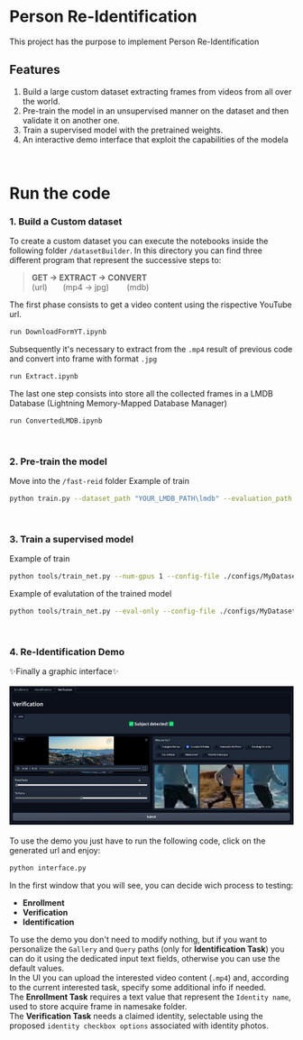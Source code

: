 # Person Re-Identification

This project has the purpose to implement Person Re-Identification

## Features
1. Build a large custom dataset extracting frames from videos from all over the world.
1. Pre-train the model in an unsupervised manner on the dataset and then validate it on another one.
1. Train a supervised model with the pretrained weights.
1. An interactive demo interface that exploit the capabilities of the modela

<br>

# Run the code
### 1. Build a Custom dataset
To create a custom dataset you can execute the notebooks inside the following folder `/datasetBuilder`.
In this directory you can find three different program that represent the successive steps to:
> **GET -> EXTRACT -> CONVERT** <br>
> (url) &nbsp; &nbsp; &nbsp;&nbsp;(mp4 -> jpg)&nbsp; &nbsp; &nbsp;&nbsp; &nbsp;(mdb)

The first phase consists to get a video content using the rispective YouTube url.
```sh
run DownloadFormYT.ipynb
```
Subsequently it's necessary to extract from the `.mp4` result of previous code and convert into frame with format `.jpg`
```sh
run Extract.ipynb
```
The last one step consists into store all the collected frames in a LMDB Database (Lightning Memory-Mapped Database Manager)
```sh
run ConvertedLMDB.ipynb
```
<br>

### 2. Pre-train the model
Move into the `/fast-reid` folder
Example of train
```sh
python train.py --dataset_path "YOUR_LMDB_PATH\lmdb" --evaluation_path "YOUR_EVAL_DATASET_PATH\reid" --key_path "YOUR_LMDB_PATH\lmdb_1\keys.pkl" --gpu 0 --auto_resume True --epochs 100 --batch-size 64
```

<br>

### 3. Train a supervised model
Example of train
```sh
python tools/train_net.py --num-gpus 1 --config-file ./configs/MyDataset/r50_cuhk03.yml MODEL.BACKBONE.PRETRAIN_PATH "pre_models/pre-train/r50.pth" DATASETS.ROOT "datasets" INPUT.DO_AUTOAUG False TEST.EVAL_PERIOD 1 DATASETS.KWARGS "data_name:cuhk03+split_mode:id+split_ratio:1.0" OUTPUT_DIR "logs/r50/cuhk03/test" MODEL.DEVICE "cuda:0" TEST.PRECISE_BN.DATASET "cuhk03"
```
Example of evalutation of the trained model
```sh
python tools/train_net.py --eval-only --config-file ./configs/MyDataset/r50.yml DATASETS.ROOT "datasets" DATASETS.KWARGS "data_name:market" MODEL.WEIGHTS fast-reid/logs/r50/market/r50.pth MODEL.DEVICE "cuda:0" OUTPUT_DIR "logs//test/market"

```

<br>

### 4. Re-Identification Demo
✨Finally a graphic interface✨<br><br>
[![Demo](graphics/VerificationReadme.jpg)](graphics/VerificationReadme.jpg)<br><br>
To use the demo you just have to run the following code, click on the generated url and enjoy: 
```sh
python interface.py
```
In the first window that you will see, you can decide wich process to testing:
 - **Enrollment**
 - **Verification**
 - **Identification**
 
To use the demo you don't need to modify nothing, but if you want to personalize the `Gallery` and `Query` paths (only for **Identification Task**) you can do it using the dedicated input text fields, otherwise you can use the default values.<br>
In the UI you can upload the interested video content (`.mp4`) and, according to the current interested task, specify some additional info if needed.<br>
The **Enrollment Task** requires a text value that represent the `Identity name`, used to store acquire frame in namesake folder.<br>
The **Verification Task** needs a claimed identity, selectable using the proposed `identity checkbox options` associated with identity photos.
